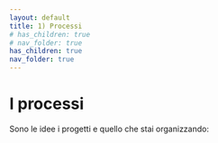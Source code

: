 ```yaml
---
layout: default
title: 1) Processi
# has_children: true
# nav_folder: true
has_children: true
nav_folder: true
---
```


# I processi 
Sono le idee i progetti e quello che stai organizzando:
